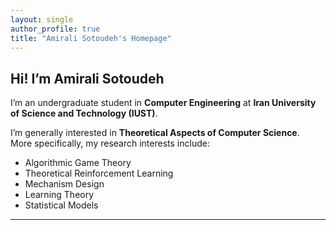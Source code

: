 ```yaml
---
layout: single
author_profile: true
title: "Amirali Sotoudeh's Homepage"
---
```


## Hi! I’m Amirali Sotoudeh

I’m an undergraduate student in **Computer Engineering** at **Iran University of Science and Technology (IUST)**.

I’m generally interested in **Theoretical Aspects of Computer Science**.  
More specifically, my research interests include:

- Algorithmic Game Theory
- Theoretical Reinforcement Learning
- Mechanism Design
- Learning Theory
- Statistical Models

---
